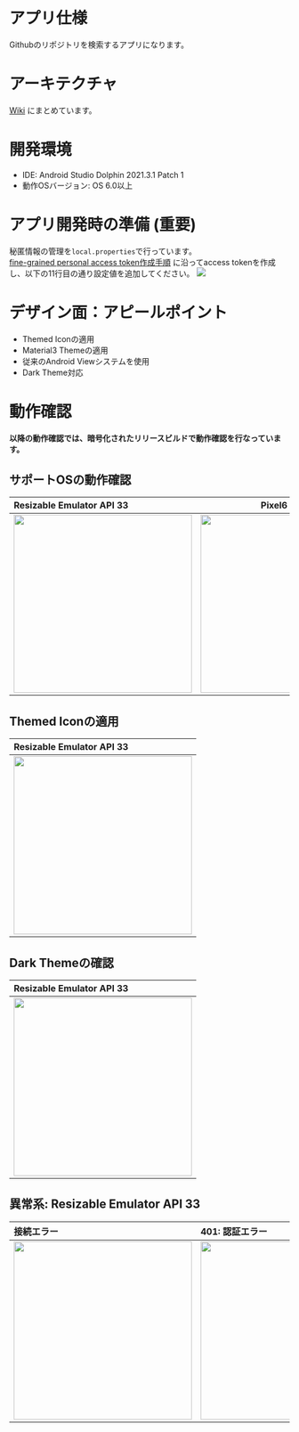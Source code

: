 # アプリ仕様

Githubのリポジトリを検索するアプリになります。<br>

# アーキテクチャ
[Wiki](https://github.com/LeoAndo/android-engineer-codecheck/wiki/architecture) にまとめています。<br>

# 開発環境
- IDE: Android Studio Dolphin 2021.3.1 Patch 1
- 動作OSバージョン: OS 6.0以上

# アプリ開発時の準備 (重要)
秘匿情報の管理を`local.properties`で行っています。<br>
[fine-grained personal access token作成手順](https://docs.github.com/ja/authentication/keeping-your-account-and-data-secure/creating-a-personal-access-token#fine-grained-personal-access-token-%E3%81%AE%E4%BD%9C%E6%88%90) に沿ってaccess tokenを作成し、以下の11行目の通り設定値を追加してください。
<img src= "https://user-images.githubusercontent.com/16476224/208823985-4d0fa8ec-ef81-48de-94e7-8552728e304a.png" />

# デザイン面：アピールポイント
- Themed Iconの適用
- Material3 Themeの適用
- 従来のAndroid Viewシステムを使用
- Dark Theme対応

# 動作確認

<strong> 以降の動作確認では、暗号化されたリリースビルドで動作確認を行なっています。 </strong>

## サポートOSの動作確認
| Resizable Emulator API 33 | Pixel6 API 23 |
|:---|:---:|
|<img src="https://user-images.githubusercontent.com/16476224/210133013-e7fbc548-3df9-4b86-997c-4b04389d99fd.gif" width=320 /> | <img src="https://user-images.githubusercontent.com/16476224/210133039-c65133e7-4ef9-4fe4-a356-906c9202ef2a.gif" width=320 /> |

## Themed Iconの適用
| Resizable Emulator API 33 |
|:---|
|<img src="https://user-images.githubusercontent.com/16476224/210133068-33cb9e8d-5b57-40b8-ab9a-c918415ad5fe.png" width=320 />

## Dark Themeの確認
| Resizable Emulator API 33 |
|:---|
|<img src="https://user-images.githubusercontent.com/16476224/210132958-68a07cd5-38b2-42c3-aeef-f02e58fb772c.gif" width=320 />


## 異常系: Resizable Emulator API 33
| 接続エラー | 401: 認証エラー | 403: アクセス回数制限 |
|:---|:---|:---|
|<img src="https://user-images.githubusercontent.com/16476224/210133261-4138e04d-1132-4cdd-8450-f4215ba55c50.gif" width=320 />|<img src="https://user-images.githubusercontent.com/16476224/210133495-3242e004-dee6-4d47-844c-ef3db9cd1b11.png" width=320 />|<img src="https://user-images.githubusercontent.com/16476224/210133567-5746f6b7-a385-41f8-92b7-4e70a6107c58.png" width=320 />|
